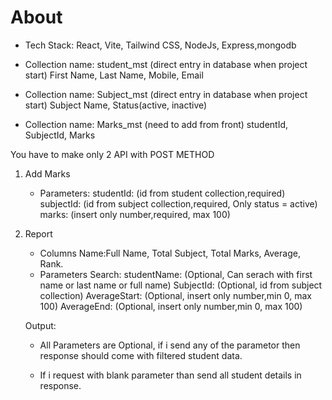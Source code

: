# About

- Tech Stack: React, Vite, Tailwind CSS, NodeJs, Express,mongodb

- Collection name: student_mst (direct entry in database when project
  start)
  First Name, Last Name, Mobile, Email

- Collection name: Subject_mst (direct entry in database when project
  start)
  Subject Name, Status(active, inactive)

- Collection name: Marks_mst (need to add from front)
  studentId, SubjectId, Marks

You have to make only 2 API with POST METHOD

1.  Add Marks

    - Parameters:
      studentId: (id from student collection,required)
      subjectId: (id from subject collection,required, Only status = active)
      marks: (insert only number,required, max 100)

2.  Report

    - Columns Name:Full Name, Total Subject, Total Marks, Average, Rank.
    - Parameters Search:
      studentName: (Optional, Can serach with first name or last name or full
      name)
      SubjectId: (Optional, id from subject collection)
      AverageStart: (Optional, insert only number,min 0, max 100)
      AverageEnd: (Optional, insert only number,min 0, max 100)

    Output:

    - All Parameters are Optional, if i send any of the parametor then response should come with filtered student data.

    - If i request with blank parameter than send all student details in response.
